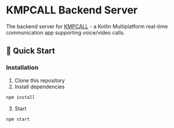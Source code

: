 # KMPCALL Backend Server

The backend server for [KMPCALL](https://github.com/Bouyahyaa/KMPCALL) - a Kotlin Multiplatform real-time communication app supporting voice/video calls.

## 🚀 Quick Start

### Installation
1. Clone this repository
2. Install dependencies
```bash
npm install
```
3. Start
```bash
npm start
```
